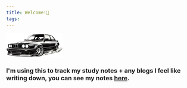 ```yaml
---
title: Welcome!👋
tags:
---
```

<img src="e30drift.PNG" padding=inherit display=block width=30% margin=auto text-align=center>


### I'm using this to track my study notes + any blogs I feel like writing down, you can see my notes [here](/posts/).
